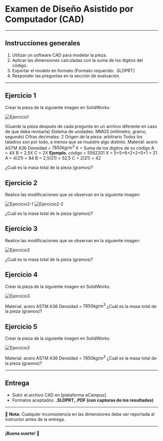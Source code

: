 # Examen de Diseño Asistido por Computador (CAD)  

---

## **Instrucciones generales**  
1. Utilizar un software CAD para modelar la pieza.  
2. Aplicar las dimensiones calculadas con la suma de los dígitos del código.  
3. Exportar el modelo en formato [Formato requerido: .SLDPRT]
4. Responder las preguntas en la sección de evaluación.  

---

## Ejercicio 1

Crear la pieza de la siguiente imagen en SolidWorks:

![Ejercicio1](ejercicio1.png)

(Guarde la pieza después de cada pregunta en un archivo diferente en caso de que deba revisarla)
Sistema de unidades: MMGS (milímetro, gramo, segundo)
Cifras decimales: 2
Origen de la pieza: arbitrario
Todos los taladros son por todo, a menos que se muestre algo distinto.
Material: acero ASTM A36
Densidad = $7850	kg/m^3$
X = Suma de los digitos de su código 
A = 4X 
B = 2,5X 
C = 2X 
**Ejemplo.** 
código = 5562201 
X = 5+5+6+2+2+0+1 = 21 
A = 4(21) = 84
B = 2,5(21) = 52,5
C = 2(21) = 42 

¿Cuál es la masa total de la pieza (gramos)?

## Ejercicio 2 

Realice las modificaciones que se observan en la siguiente imagen:

![Ejercicio2-1](ejercicio2-1.png)
![Ejercicio2-2](ejercicio2-2.png)

¿Cuál es la masa total de la pieza (gramos)?

## Ejercicio 3

Realice las modificaciones que se observan en la siguiente imagen:

![Ejercicio3](ejercicio3.png)

¿Cuál es la masa total de la pieza (gramos)?

## Ejercicio 4

Crear la pieza de la siguiente imagen en SolidWorks:

![Ejercicio3](ejercicio4.jpg)

Material: acero ASTM A36
Densidad = $7850	kg/m^3$
¿Cuál es la masa total de la pieza (gramos)?

## Ejercicio 5

Crear la pieza de la siguiente imagen en SolidWorks:

![Ejercicio3](ejercicio5.jpg)

Material: acero ASTM A36
Densidad = $7850	kg/m^3$
¿Cuál es la masa total de la pieza (gramos)?


---

## **Entrega**  
- Subir el archivo CAD en [plataforma eCampus].  
- Formatos aceptados: **.SLDPRT, .PDF (con capturas de los resultados)**  

---

📌 **Nota:** Cualquier inconsistencia en las dimensiones debe ser reportada al instructor antes de la entrega.  

---

**¡Buena suerte!** 🎯  
